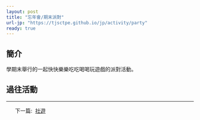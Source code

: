 ```yaml
---
layout: post
title: "忘年會/期末派對"
url-jp: "https://tjsctpe.github.io/jp/activity/party"
ready: true
---
```


## 簡介
學期末舉行的一起快快樂樂吃吃喝喝玩遊戲的派對活動。
## 過往活動

---
<ul>
<tr>下一篇:&nbsp;</tr>
<a href="/activity/trip">
社遊
</a>
</ul>